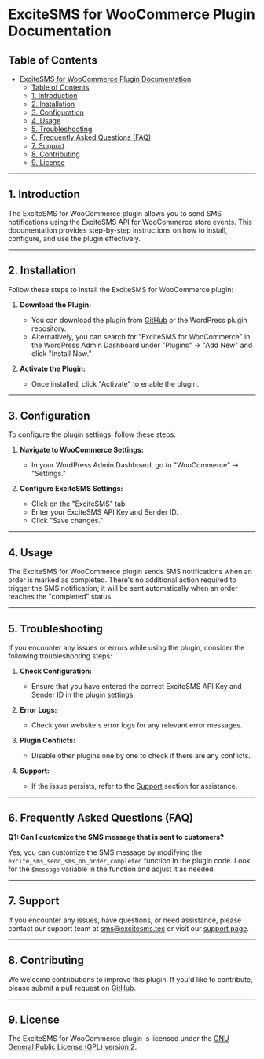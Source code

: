 # ExciteSMS for WooCommerce Plugin Documentation

## Table of Contents

- [ExciteSMS for WooCommerce Plugin Documentation](#excitesms-for-woocommerce-plugin-documentation)
  - [Table of Contents](#table-of-contents)
  - [1. Introduction](#1-introduction)
  - [2. Installation](#2-installation)
  - [3. Configuration](#3-configuration)
  - [4. Usage](#4-usage)
  - [5. Troubleshooting](#5-troubleshooting)
  - [6. Frequently Asked Questions (FAQ)](#6-frequently-asked-questions-faq)
  - [7. Support](#7-support)
  - [8. Contributing](#8-contributing)
  - [9. License](#9-license)

---

## 1. Introduction<a name="introduction"></a>

The ExciteSMS for WooCommerce plugin allows you to send SMS notifications using the ExciteSMS API for WooCommerce store events. This documentation provides step-by-step instructions on how to install, configure, and use the plugin effectively.

---

## 2. Installation<a name="installation"></a>

Follow these steps to install the ExciteSMS for WooCommerce plugin:

1. **Download the Plugin:**
   - You can download the plugin from [GitHub](https://github.com/ExciteSMS/excite-sms-woocommerce) or the WordPress plugin repository.
   - Alternatively, you can search for "ExciteSMS for WooCommerce" in the WordPress Admin Dashboard under "Plugins" -> "Add New" and click "Install Now."

2. **Activate the Plugin:**
   - Once installed, click "Activate" to enable the plugin.

---

## 3. Configuration<a name="configuration"></a>

To configure the plugin settings, follow these steps:

1. **Navigate to WooCommerce Settings:**
   - In your WordPress Admin Dashboard, go to "WooCommerce" -> "Settings."

2. **Configure ExciteSMS Settings:**
   - Click on the "ExciteSMS" tab.
   - Enter your ExciteSMS API Key and Sender ID.
   - Click "Save changes."

---

## 4. Usage<a name="usage"></a>

The ExciteSMS for WooCommerce plugin sends SMS notifications when an order is marked as completed. There's no additional action required to trigger the SMS notification; it will be sent automatically when an order reaches the "completed" status.

---

## 5. Troubleshooting<a name="troubleshooting"></a>

If you encounter any issues or errors while using the plugin, consider the following troubleshooting steps:

1. **Check Configuration:**
   - Ensure that you have entered the correct ExciteSMS API Key and Sender ID in the plugin settings.

2. **Error Logs:**
   - Check your website's error logs for any relevant error messages.

3. **Plugin Conflicts:**
   - Disable other plugins one by one to check if there are any conflicts.

4. **Support:**
   - If the issue persists, refer to the [Support](#support) section for assistance.

---

## 6. Frequently Asked Questions (FAQ)<a name="faq"></a>

**Q1: Can I customize the SMS message that is sent to customers?**

Yes, you can customize the SMS message by modifying the `excite_sms_send_sms_on_order_completed` function in the plugin code. Look for the `$message` variable in the function and adjust it as needed.

---

## 7. Support<a name="support"></a>

If you encounter any issues, have questions, or need assistance, please contact our support team at [sms@excitesms.tec](mailto:sms@excitesms.tech) or visit our [support page](https://excitesms.tech).

---

## 8. Contributing<a name="contributing"></a>

We welcome contributions to improve this plugin. If you'd like to contribute, please submit a pull request on [GitHub](#plugin-github-link).

---

## 9. License<a name="license"></a>

The ExciteSMS for WooCommerce plugin is licensed under the [GNU General Public License (GPL) version 2](https://www.gnu.org/licenses/gpl-2.0.html).
